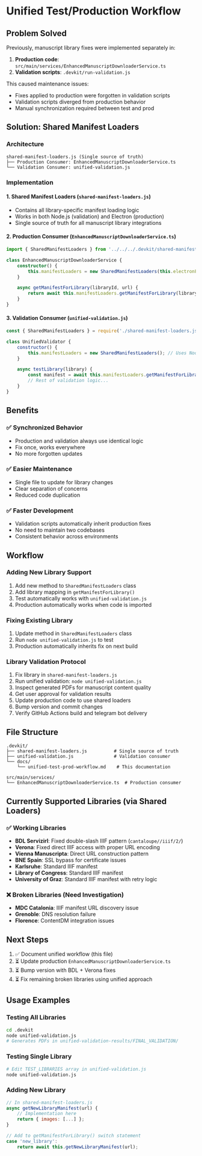 # Unified Test/Production Workflow

## Problem Solved

Previously, manuscript library fixes were implemented separately in:
1. **Production code**: `src/main/services/EnhancedManuscriptDownloaderService.ts` 
2. **Validation scripts**: `.devkit/run-validation.js`

This caused maintenance issues:
- Fixes applied to production were forgotten in validation scripts
- Validation scripts diverged from production behavior
- Manual synchronization required between test and prod

## Solution: Shared Manifest Loaders

### Architecture

```
shared-manifest-loaders.js (Single source of truth)
├── Production Consumer: EnhancedManuscriptDownloaderService.ts
└── Validation Consumer: unified-validation.js
```

### Implementation

#### 1. Shared Manifest Loaders (`shared-manifest-loaders.js`)
- Contains all library-specific manifest loading logic
- Works in both Node.js (validation) and Electron (production)
- Single source of truth for all manuscript library integrations

#### 2. Production Consumer (`EnhancedManuscriptDownloaderService.ts`)
```typescript
import { SharedManifestLoaders } from '../../../.devkit/shared-manifest-loaders.js';

class EnhancedManuscriptDownloaderService {
    constructor() {
        this.manifestLoaders = new SharedManifestLoaders(this.electronFetch.bind(this));
    }

    async getManifestForLibrary(libraryId, url) {
        return await this.manifestLoaders.getManifestForLibrary(libraryId, url);
    }
}
```

#### 3. Validation Consumer (`unified-validation.js`)
```javascript
const { SharedManifestLoaders } = require('./shared-manifest-loaders.js');

class UnifiedValidator {
    constructor() {
        this.manifestLoaders = new SharedManifestLoaders(); // Uses Node.js fetch
    }

    async testLibrary(library) {
        const manifest = await this.manifestLoaders.getManifestForLibrary(library.library, library.url);
        // Rest of validation logic...
    }
}
```

## Benefits

### ✅ Synchronized Behavior
- Production and validation always use identical logic
- Fix once, works everywhere
- No more forgotten updates

### ✅ Easier Maintenance  
- Single file to update for library changes
- Clear separation of concerns
- Reduced code duplication

### ✅ Faster Development
- Validation scripts automatically inherit production fixes
- No need to maintain two codebases
- Consistent behavior across environments

## Workflow

### Adding New Library Support
1. Add new method to `SharedManifestLoaders` class
2. Add library mapping in `getManifestForLibrary()`
3. Test automatically works with `unified-validation.js`
4. Production automatically works when code is imported

### Fixing Existing Library
1. Update method in `SharedManifestLoaders` class
2. Run `node unified-validation.js` to test
3. Production automatically inherits fix on next build

### Library Validation Protocol
1. Fix library in `shared-manifest-loaders.js`
2. Run unified validation: `node unified-validation.js`
3. Inspect generated PDFs for manuscript content quality
4. Get user approval for validation results
5. Update production code to use shared loaders
6. Bump version and commit changes
7. Verify GitHub Actions build and telegram bot delivery

## File Structure

```
.devkit/
├── shared-manifest-loaders.js          # Single source of truth
├── unified-validation.js               # Validation consumer
└── docs/
    └── unified-test-prod-workflow.md    # This documentation

src/main/services/
└── EnhancedManuscriptDownloaderService.ts  # Production consumer
```

## Currently Supported Libraries (via Shared Loaders)

### ✅ Working Libraries
- **BDL Servizirl**: Fixed double-slash IIIF pattern (`cantaloupe//iiif/2/`)
- **Verona**: Fixed direct IIIF access with proper URL encoding
- **Vienna Manuscripta**: Direct URL construction pattern
- **BNE Spain**: SSL bypass for certificate issues
- **Karlsruhe**: Standard IIIF manifest
- **Library of Congress**: Standard IIIF manifest
- **University of Graz**: Standard IIIF manifest with retry logic

### ❌ Broken Libraries (Need Investigation)
- **MDC Catalonia**: IIIF manifest URL discovery issue
- **Grenoble**: DNS resolution failure  
- **Florence**: ContentDM integration issues

## Next Steps

1. ✅ Document unified workflow (this file)
2. ⏳ Update production `EnhancedManuscriptDownloaderService.ts`
3. ⏳ Bump version with BDL + Verona fixes
4. ⏳ Fix remaining broken libraries using unified approach

## Usage Examples

### Testing All Libraries
```bash
cd .devkit
node unified-validation.js
# Generates PDFs in unified-validation-results/FINAL_VALIDATION/
```

### Testing Single Library
```bash
# Edit TEST_LIBRARIES array in unified-validation.js
node unified-validation.js
```

### Adding New Library
```javascript
// In shared-manifest-loaders.js
async getNewLibraryManifest(url) {
    // Implementation here
    return { images: [...] };
}

// Add to getManifestForLibrary() switch statement
case 'new_library':
    return await this.getNewLibraryManifest(url);
```